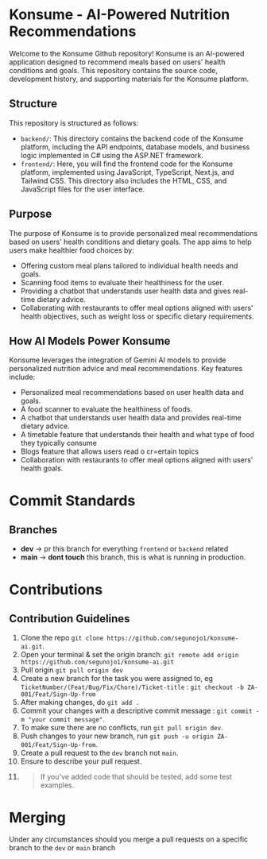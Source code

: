 # Konsume - AI-Powered Nutrition Recommendations

Welcome to the Konsume Github repository! Konsume is an AI-powered application designed to recommend meals based on users' health conditions and goals. This repository contains the source code, development history, and supporting materials for the Konsume platform.

## Structure
This repository is structured as follows:
- `backend/`: This directory contains the backend code of the Konsume platform, including the API endpoints, database models, and business logic implemented in C# using the ASP.NET framework.
- `frontend/`: Here, you will find the frontend code for the Konsume platform, implemented using JavaScript, TypeScript, Next.js, and Tailwind CSS. This directory also includes the HTML, CSS, and JavaScript files for the user interface.

## Purpose
The purpose of Konsume is to provide personalized meal recommendations based on users' health conditions and dietary goals. The app aims to help users make healthier food choices by:
- Offering custom meal plans tailored to individual health needs and goals.
- Scanning food items to evaluate their healthiness for the user.
- Providing a chatbot that understands user health data and gives real-time dietary advice.
- Collaborating with restaurants to offer meal options aligned with users' health objectives, such as weight loss or specific dietary requirements.

## How AI Models Power Konsume
Konsume leverages the integration of Gemini AI models to provide personalized nutrition advice and meal recommendations. Key features include:
- Personalized meal recommendations based on user health data and goals.
- A food scanner to evaluate the healthiness of foods.
- A chatbot that understands user health data and provides real-time dietary advice.
- A timetable feature that understands their health and what type of food they typically consume
- Blogs feature that allows users read o cr=ertain topics
- Collaboration with restaurants to offer meal options aligned with users' health goals.

# Commit Standards

## Branches

- **dev** -> pr this branch for everything `frontend` or `backend` related
- **main** -> **dont touch** this branch, this is what is running in production.

# Contributions

## Contribution Guidelines

1. Clone the repo `git clone https://github.com/segunojo1/konsume-ai.git`.
2. Open your terminal & set the origin branch: `git remote add origin https://github.com/segunojo1/konsume-ai.git`
3. Pull origin `git pull origin dev`
4. Create a new branch for the task you were assigned to, eg `TicketNumber/(Feat/Bug/Fix/Chore)/Ticket-title` : `git checkout -b ZA-001/Feat/Sign-Up-from`
5. After making changes, do `git add .`
6. Commit your changes with a descriptive commit message : `git commit -m "your commit message"`.
7. To make sure there are no conflicts, run `git pull origin dev`.
8. Push changes to your new branch, run `git push -u origin ZA-001/Feat/Sign-Up-from`.
9. Create a pull request to the `dev` branch not `main`.
10. Ensure to describe your pull request.
11. > If you've added code that should be tested, add some test examples.

# Merging

Under any circumstances should you merge a pull requests on a specific branch to the `dev` or `main` branch